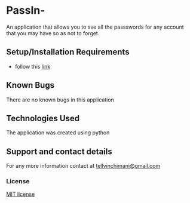 # PassIn-
An application that allows you to sve all the passswords for any account that you may have so as not to forget.
## Setup/Installation Requirements
* follow this [link](https://github.com/Tellvinch/PassIn-)

## Known Bugs
There are no known bugs in this application
## Technologies Used
The application was created using python
## Support and contact details
For any  more information contact at tellvinchimani@gmail.com
### License
<a href="https://opensource.org/licenses/MIT">MIT license<a>